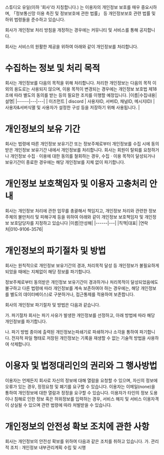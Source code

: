 
스튜디오 유일(이하 '회사'라 지칭합니다.) 는 이용자의 개인정보 보호를 매우 중요시하며, 「정보통신망 이용 촉진 및 정보보호에 관한 법률」 등 개인정보보호 관련 법률 및 하위 법령들을 준수하고 있습니다.

회사가 개인정보 처리 방침을 개정하는 경우에는 커뮤니티 및 서비스를 통해 공지합니다.

회사는 서비스의 원활한 제공을 위하여 아래와 같이 개인정보를 처리합니다.

# 수집하는 정보 및 처리 목적
회사는 개인정보를 다음의 목적을 위해 처리합니다. 처리한 개인정보는 다음의 목적 이외의 용도로는 사용되지 않으며, 이용 목적이 변경되는 경우에는 개인정보 보호법 제18조에 따라 별도의 동의를 받는 등의 필요한 조치를 이행할 예정입니다.
|이름|수집내용|설명|
|------|---|---|
| 이즈먼트 | discord | 사용자ID, 서버ID, 채널ID, 메시지ID) | 사용자&서버식멸 및 사용자가 설정한 구성 등을 저장하기 위해 사용됩니다. |


# 개인정보의 보유 기간
회사는 법령에 따른 개인정보 보유기간 또는 정보주체로부터 개인정보를 수집 시에 동의 받은 개인정보 보유기간 내에서 개인정보를 처리합니다. 회사는 회원이 탈퇴를 요청하거나 개인정보 수집ㆍ이용에 대한 동의를 철회하는 경우, 수집ㆍ이용 목적이 달성되거나 보유기간이 종료한 경우에는 해당 개인정보를 지체 없이 파기합니다.

# 개인정보 보호책임자 및 이용자 고충처리 안내
회사는 개인정보 처리에 관한 업무를 총괄해서 책임지고, 개인정보 처리와 관련한 정보주체의 불만처리 및 피해구제 등을 위하여 아래와 같이 개인정보 보호책임자 및 개인정보 보호담당자를 지정하고 있습니다
|이름|안성해|
|------|---|
|직책|대표|
|연락처|010-9106-3576|

# 개인정보의 파기절차 및 방법
회사는 원칙적으로 개인정보 보유기간의 경과, 처리목적 달성 등 개인정보가 불필요하게 되었을 때에는 지체없이 해당 정보를 파기합니다.

정보주체로부터 동의받은 개인정보 보유기간이 경과하거나 처리목적이 달성되었음에도 불구하고 다른 법령에 따라 개인정보를 계속 보존하여야 하는 경우에는, 해당 개인정보를 별도의 데이터베이스)로 구분하거나, 접근통제를 적용하여 보존합니다.

회사의 개인정보 파기절차 및 방법은 다음과 같습니다.

가. 파기절차
회사는 파기 사유가 발생한 개인정보를 선정하고, 아래 방법에 따라 해당 개인정보를 파기합니다.

나. 파기 방법
종이에 출력된 개인정보는파쇄기로 파쇄하거나 소각을 통하여 파기합니다.
전자적 파일 형태로 저장된 개인정보는 기록을 재생할 수 없는 기술적 방법을 사용하여 삭제합니다.

# 이용자 및 법정대리인의 권리와 그 행사방법
이용자는 언제든지 회사로 자신의 정보에 대해 열람을 요청할 수 있으며, 자신의 정보에 오류가 있는 경우, 정정요청 및 폐기를 요구할 수 있습니다.
이용자는 이메일(none)을 통하여 개인정보에 대한 열람과 정정을 요구할 수 있습니다.
이용자가 타인의 정보 도용이나 침해로 인한 정보 혹은 허위정보를 입력하는 경우, 서비스 해지 및 서비스 이용자격이 상실될 수 있으며 관련 법령에 따라 처벌받을 수 있습니다.

# 개인정보의 안전성 확보 조치에 관한 사항
회사는 개인정보의 안전성 확보를 위하여 다음과 같은 조치를 취하고 있습니다.
가. 관리적 조치 :
개인정보 내부관리계획 수립 및 시행
